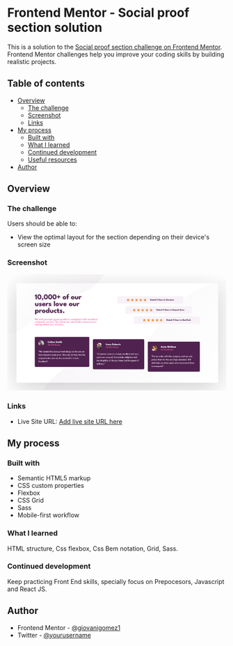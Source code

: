 # Frontend Mentor - Social proof section solution

This is a solution to the [Social proof section challenge on Frontend Mentor](https://www.frontendmentor.io/challenges/social-proof-section-6e0qTv_bA). Frontend Mentor challenges help you improve your coding skills by building realistic projects. 

## Table of contents

- [Overview](#overview)
  - [The challenge](#the-challenge)
  - [Screenshot](#screenshot)
  - [Links](#links)
- [My process](#my-process)
  - [Built with](#built-with)
  - [What I learned](#what-i-learned)
  - [Continued development](#continued-development)
  - [Useful resources](#useful-resources)
- [Author](#author)



## Overview

### The challenge

Users should be able to:

- View the optimal layout for the section depending on their device's screen size

### Screenshot

![](./images/screenshot.png)


### Links

- Live Site URL: [Add live site URL here](social-proof-312566.netlify.app)

## My process

### Built with

- Semantic HTML5 markup
- CSS custom properties
- Flexbox
- CSS Grid
- Sass
- Mobile-first workflow


### What I learned

HTML structure, Css flexbox, Css Bem notation, Grid, Sass.



### Continued development

Keep practicing Front End skills, specially focus on Prepocesors, Javascript and React JS.


## Author

- Frontend Mentor - [@giovanigomez1](https://www.frontendmentor.io/profile/giovanigomez1)
- Twitter - [@yourusername](https://www.twitter.com/Giovani97753873)

